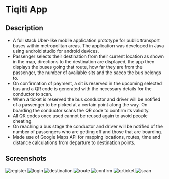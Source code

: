 # Tiqiti App
## Description
-	A full stack Uber-like mobile application prototype for public transport buses within metropolitan areas. The application was developed in Java using android studio for android devices.
-	Passenger selects their destination from their current location as shown in the map, directions to the destination are displayed, the app then displays the buses going that route, how far they are from the passenger, the number of available sits and the sacco the bus belongs to.
-	On confirmation of payment, a sit is reserved in the upcoming selected bus and a QR code is generated with the necessary details for the conductor to scan.
-	When a ticket is reserved the bus conductor and driver will be notified of a passenger to be picked at a certain point along the way. On boarding the conductor scans the QR code to confirm its validity.
-	All QR codes once used cannot be reused again to avoid people cheating.
-	On reaching a bus stage the conductor and driver will be notified of the number of passengers who are getting off and those that are boarding. 
-	Made use of Google Maps API for mapping locations, routes, time and distance calculations from departure to destination points.
## Screenshots
![register](https://github.com/calebomondi/TiqitiApp/assets/99415375/0f5600e8-be9b-44cf-9193-88b7b67a2d0a)
![login](https://github.com/calebomondi/TiqitiApp/assets/99415375/5dc4cdcc-fd92-4947-9b16-d72f474c18a6)
![destination](https://github.com/calebomondi/TiqitiApp/assets/99415375/483edd03-28b3-4645-b8e5-cfa02865bcb4)
![route](https://github.com/calebomondi/TiqitiApp/assets/99415375/2826b2e1-97b0-4869-9509-153eb18017d8)
![confirm](https://github.com/calebomondi/TiqitiApp/assets/99415375/894a4609-a819-4f34-bddb-dec94f458811)
![qrticket](https://github.com/calebomondi/TiqitiApp/assets/99415375/31bf5ca4-29ac-49fc-9ea2-b7061124d247)
![scan](https://github.com/calebomondi/TiqitiApp/assets/99415375/f7b3df2d-0426-4295-85bf-020dcc973875)

